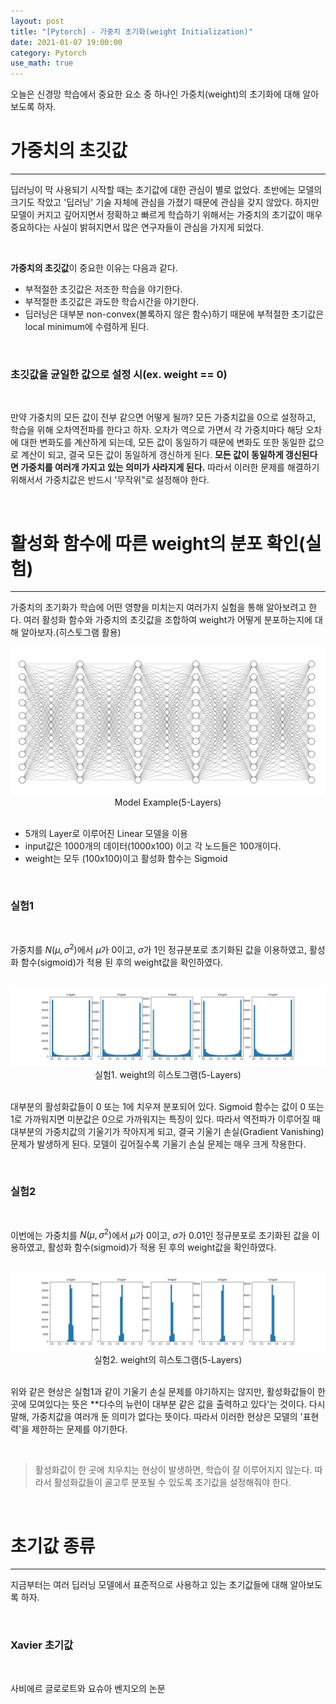 ```yaml
---
layout: post
title: "[Pytorch] - 가중치 초기화(weight Initialization)"
date: 2021-01-07 19:00:00
category: Pytorch
use_math: true
---
```


오늘은 신경망 학습에서 중요한 요소 중 하나인 가중치(weight)의 초기화에 대해 알아보도록 하자.

# 가중치의 초깃값
<hr>

딥러닝이 막 사용되기 시작할 때는 초기값에 대한 관심이 별로 없었다. 초반에는 모델의 크기도 작았고 '딥러닝' 기술 자체에 관심을 가졌기 때문에 관심을 갖지 않았다. 하지만 모델이 커지고 깊어지면서 정확하고 빠르게 학습하기 위해서는 가중치의 초기값이 매우 중요하다는 사실이 밝혀지면서 많은 연구자들이 관심을 가지게 되었다. 

<br>

**가중치의 초깃값**이 중요한 이유는 다음과 같다.
- 부적절한 초깃값은 저조한 학습을 야기한다.
- 부적절한 초깃값은 과도한 학습시간을 야기한다.
- 딥러닝은 대부분 non-convex(볼록하지 않은 함수)하기 때문에 부적절한 초기값은 local minimum에 수렴하게 된다.

<br>

### 초깃값을 균일한 값으로 설정 시(ex. weight == 0)

<br>

만약 가중치의 모든 값이 전부 같으면 어떻게 될까? 모든 가중치값을 0으로 설정하고, 학습을 위해 오차역전파를 한다고 하자. 오차가 역으로 가면서 각 가중치마다 해당 오차에 대한 변화도를 계산하게 되는데, 모든 값이 동일하기 때문에 변화도 또한 동일한 값으로 계산이 되고, 결국 모든 값이 동일하게 갱신하게 된다. **모든 값이 동일하게 갱신된다면 가중치를 여러개 가지고 있는 의미가 사라지게 된다.** 따라서 이러한 문제를 해결하기 위해서서 가중치값은 반드시 '무작위"로 설정해야 한다.

<br>

# 활성화 함수에 따른 weight의 분포 확인(실험)
<hr>

가중치의 초기화가 학습에 어떤 영향을 미치는지 여러가지 실험을 통해 알아보려고 한다. 여러 활성화 함수와 가중치의 초깃값을 조합하여 weight가 어떻게 분포하는지에 대해 알아보자.(히스토그램 활용)

<center>
<img  src="../public/img/pytorch/layer5.PNG" width="" style='margin: 0px auto;'/>
<figcaption> Model Example(5-Layers) </figcaption>
</center>

<br>

- 5개의 Layer로 이루어진 Linear 모델을 이용
- input값은 1000개의 데이터(1000x100) 이고 각 노드들은 100개이다.
- weight는 모두 (100x100)이고 활성화 함수는 Sigmoid

<br>

### 실험1

<br>

가중치를 $N(\mu, \sigma^2)$에서 $\mu$가 0이고, $\sigma$가 1인 정규분포로 초기화된 값을 이용하였고, 활성화 함수(sigmoid)가 적용 된 후의 weight값을 확인하였다.

<br>

<center>
<img  src="../public/img/pytorch/sigmoid_weight.jpg" width="" style='margin: 0px auto;'/>
<figcaption> 실험1. weight의 히스토그램(5-Layers) </figcaption>
</center>

<br>

대부분의 활성화값들이 0 또는 1에 치우져 분포되어 있다. Sigmoid 함수는 값이 0 또는 1로 가까워지면 미분값은 0으로 가까워지는 특징이 있다. 따라서 역전파가 이루어질 때 대부분의 가중치값의 기울기가 작아지게 되고, 결국 기울기 손실(Gradient Vanishing) 문제가 발생하게 된다. 모델이 깊어질수록 기울기 손실 문제는 매우 크게 작용한다. 

<br>

### 실험2

<br>

이번에는 가중치를 $N(\mu, \sigma^2)$에서 $\mu$가 0이고, $\sigma$가 0.01인 정규분포로 초기화된 값을 이용하였고, 활성화 함수(sigmoid)가 적용 된 후의 weight값을 확인하였다.

<br>

<center>
<img  src="../public/img/pytorch/sigmoid_weight2.jpg" width="" style='margin: 0px auto;'/>
<figcaption> 실험2. weight의 히스토그램(5-Layers) </figcaption>
</center>

<br>

위와 같은 현상은 실험1과 같이 기울기 손실 문제를 야기하지는 않지만, 활성화값들이 한 곳에 모여있다는 뜻은 **다수의 뉴런이 대부분 같은 값을 출력하고 있다'는 것이다. 다시 말해, 가중치값을 여러개 둔 의미가 없다는 뜻이다. 따라서 이러한 현상은 모델의 '표현력'을 제한하는 문제를 야기한다.

<br>

> 활성화값이 한 곳에 치우치는 현상이 발생하면, 학습이 잘 이루어지지 않는다. 따라서 활성화값들이 골고루 분포될 수 있도록 초기값을 설정해줘야 한다.

<br>

# 초기값 종류
<hr>

지금부터는 여러 딥러닝 모델에서 표준적으로 사용하고 있는 초기값들에 대해 알아보도록 하자.

<br>

### Xavier 초기값

<br>

사비에르 글로로트와 요슈아 벤지오의 논문